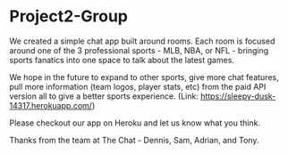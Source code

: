 # Project2-Group

We created a simple chat app built around rooms. Each room is focused around one of the 3 professional sports - MLB, NBA, or NFL - bringing sports fanatics into one space to talk about the latest games.

We hope in the future to expand to other sports, give more chat features, pull more information (team logos, player stats, etc) from the paid API version all to give a better sports experience. (Link: https://sleepy-dusk-14317.herokuapp.com/)

Please checkout our app on Heroku and let us know what you think.

Thanks from the team at The Chat - Dennis, Sam, Adrian, and Tony.
